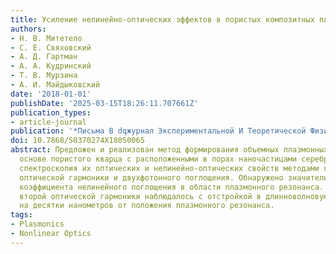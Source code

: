 ```yaml
---
title: Усиление нелинейно-оптических эффектов в пористых композитных плазмонных структурах
authors:
- Н. В. Митетело
- C. E. Свяховский
- А. Д. Гартман
- А. А. Кудринский
- Т. В. Мурзина
- А. И. Майдыковский
date: '2018-01-01'
publishDate: '2025-03-15T18:26:11.707661Z'
publication_types:
- article-journal
publication: '*Письма В dqжурнал Экспериментальной И Теоретической Физикиdq*'
doi: 10.7868/S0370274X18050065
abstract: Предложен и реализован метод формирования объемных плазмонных структур на
  основе пористого кварца с расположенными в порах наночастицами серебра, выполнена
  спектроскопия их оптических и нелинейно-оптических свойств методами генерации второй
  оптической гармоники и двухфотонного поглощения. Обнаружено значительное возрастание
  коэффициента нелинейного поглощения в области плазмонного резонанса. При этом усиление
  второй оптической гармоники наблюдалось с отстройкой в длинноволновую область спектра
  на десятки нанометров от положения плазмонного резонанса.
tags:
- Plasmonics
- Nonlinear Optics
---
```

